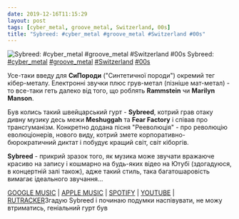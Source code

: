 ```yaml
---
date: 2019-12-16T11:15:29
layout: post
tags: [cyber_metal, groove_metal, Switzerland, 00s]
title: "Sybreed: #cyber_metal #groove_metal #Switzerland #00s"
---
```

![Sybreed: #cyber_metal #groove_metal #Switzerland #00s](https://is4-ssl.mzstatic.com/image/thumb/Music/y2004/m08/d10/h19/s05.kvffwfix.tif/1200x630wp.png)
Sybreed: [#cyber_metal](/tags/#cyber_metal) [#groove_metal](/tags/#groove_metal) [#Switzerland](/tags/#Switzerland) [#00s](/tags/#00s) 

Усе-таки введу для **СиПороди** (&quot;Синтетичної породи&quot;) окремий тег кібер-металу. Електронні звучки плюс грув-метал (пізніше мат-метал) - то все-таки геть далеко від того, що роблять **Rammstein** чи **Marilyn Manson**.

 Був колись такий швейцарський гурт - **Sybreed**, котрий грав отаку дивну музику десь межи **Meshuggah** та **Fear Factory** і співав про трансгуманізм. Конкретно додана пісня &quot;Рееволюція&quot; - про революцію еволюціонерів, нового виду, котрий змете корпоративно-бюрократичний диктат і побудує кращий світ, світ кіборгів.

**Sybreed** - прикрий зразок того, як музика може звучати вражаюче красиво на запису і кошмарно на будь-яких відео на Ютубі (здогадуюся, в концертній залі також), адже такий стиль, така багатошаровість вимагає ідеального звучання...

[GOOGLE MUSIC](https://play.google.com/music/m/Beukh5m54cv5my7xrv4hmvkfo2a?t=Slave_Design_-_Sybreed) | [APPLE MUSIC](https://music.apple.com/ru/album/slave-design/20422607) | [SPOTIFY](https://open.spotify.com/album/74nlMOLLuAPS44NjDsPeGJ) | [YOUTUBE](https://www.youtube.com/playlist?list=PLcKE_LJqOLszrlWaBAiwMAB0DHJt_YTae) | [RUTRACKER](https://rutracker.org/forum/viewtopic.php?t=4176155)Згадую Sybreed і починаю подумки наспівувати, не можу втриматись, геніальний гурт був
